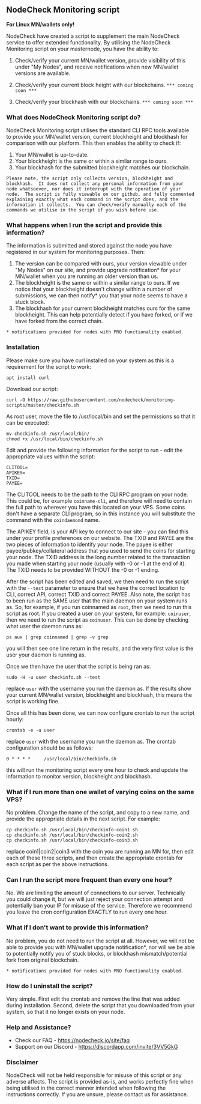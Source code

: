 ## NodeCheck Monitoring script

**For Linux MN/wallets only!**

NodeCheck have created a script to supplement the main NodeCheck service to offer extended functionality.  By utilising the NodeCheck Monitoring script on your masternode, you have the ability to:

1. Check/verify your current MN/wallet version, provide visibility of this under "My Nodes", and receive notifications when new MN/wallet versions are available.

2. Check/verify your current block height with our blockchains. ```*** coming soon ***```

3. Check/verify your blockhash with our blockchains. ```*** coming soon ***```

### What does NodeCheck Monitoring script do?

NodeCheck Monitoring script utilises the standard CLI RPC tools available to provide your MN/wallet version, current blockheight and blockhash for comparison with our platform.  This then enables the ability to check if:

1. Your MN/wallet is up-to-date.
2. Your blockheight is the same or within a similar range to ours.
3. Your blockhash for the submitted blockheight matches our blockchain.

```Please note, the script only collects version, blockheight and blockhash.  It does not collect any personal information from your node whatsoever, nor does it interrupt with the operation of your node.  The script is fully viewable on our github, and fully commented explaining exactly what each command in the script does, and the information it collects.  You can check/verify manually each of the commands we utilise in the script if you wish before use.```

### What happens when I run the script and provide this information?

The information is submitted and stored against the node you have registered in our system for monitoring purposes.  Then:

1. The version can be compared with ours, your version viewable under "My Nodes" on our site, and provide upgrade notification* for your MN/wallet when you are running an older version than us.
2. The blockheight is the same or within a similar range to ours.  If we notice that your blockheight doesn't change within a number of submissions, we can then notify* you that your node seems to have a stuck block.
3. The blockhash for your current blockheight matches ours for the same blockheight.  This can help potentially detect if you have forked, or if we have forked from the correct chain.

```* notifications provided for nodes with PRO functionality enabled.```

### Installation

Please make sure you have curl installed on your system as this is a requirement for the script to work:

```
apt install curl
```

Download our script:

```
curl -O https://raw.githubusercontent.com/nodecheck/monitoring-scripts/master/checkinfo.sh
```

As root user, move the file to /usr/local/bin and set the permissions so that it can be executed:

```
mv checkinfo.sh /usr/local/bin/
chmod +x /usr/local/bin/checkinfo.sh
```

Edit and provide the following information for the script to run - edit the appropriate values within the script:

```
CLITOOL=
APIKEY=
TXID=
PAYEE=
```

The CLITOOL needs to be the path to the CLI RPC program on your node.  This could be, for example ```coinname-cli```, and therefore will need to contain the full path to wherever you have this located on your VPS.  Some coins don't have a separate CLI program, so in this instance you will substitute the command with the ```coindaemond``` name.

The APIKEY field, is your API key to connect to our site - you can find this under your profile preferences on our website.  The TXID and PAYEE are the two pieces of information to identify your node.  The payee is either payee/pubkey/collateral address that you used to send the coins for starting your node.  The TXID address is the long number related to the transaction you made when starting your node (usually with -0 or -1 at the end of it).  The TXID needs to be provided WITHOUT the -0 or -1 ending.

After the script has been edited and saved, we then need to run the script with the ```--test``` parameter to ensure that we have the correct location to CLI, correct API, correct TXID and correct PAYEE.  Also note, the script has to been run as the SAME user that the main daemon on your system runs as.  So, for example, if you run coinnamed as ```root```, then we need to run this script as root.  If you created a user on your system, for example: ```coinuser```, then we need to run the script as ```coinuser```.  This can be done by checking what user the daemon runs as:

```
ps aux | grep coinnamed | grep -v grep
```

you will then see one line return in the results, and the very first value is the user your daemon is running as.

Once we then have the user that the script is being ran as:

```
sudo -H -u user checkinfo.sh --test
```

replace ```user``` with the username you run the daemon as.  If the results show your current MN/wallet version, blockheight and blockhash, this means the script is working fine.

Once all this has been done, we can now configure crontab to run the script hourly:

```
crontab -e -u user
```

replace ```user``` with the username you run the daemon as.  The crontab configuration should be as follows:

```
0 * * * *     /usr/local/bin/checkinfo.sh
```

this will run the monitoring script every one hour to check and update the information to monitor version, blockheight and blockhash.

### What if I run more than one wallet of varying coins on the same VPS?

No problem.  Change the name of the script, and copy to a new name, and provide the appropriate details in the next script.  For example:

```
cp checkinfo.sh /usr/local/bin/checkinfo-coin1.sh
cp checkinfo.sh /usr/local/bin/checkinfo-coin2.sh
cp checkinfo.sh /usr/local/bin/checkinfo-coin3.sh
```

replace coin1|coin2|coin3 with the coin you are running an MN for, then edit each of these three scripts, and then create the appropriate crontab for each script as per the above instructions.

### Can I run the script more frequent than every one hour?

No.  We are limiting the amount of connections to our server.  Technically you could change it, but we will just reject your connection attempt and potentially ban your IP for misuse of the service.  Therefore we recommend you leave the cron configuration EXACTLY to run every one hour.

### What if I don't want to provide this information?

No problem, you do not need to run the script at all.  However, we will not be able to provide you with MN/wallet upgrade notification*, nor will we be able to potentially notify you of stuck blocks, or blockhash mismatch/potential fork from original blockchain.

```* notifications provided for nodes with PRO functionality enabled.```

### How do I uninstall the script?

Very simple.  First edit the crontab and remove the line that was added during installation.  Second, delete the script that you downloaded from your system, so that it no longer exists on your node.

### Help and Assistance?

* Check our FAQ - https://nodecheck.io/site/faq
* Support on our Discord - https://discordapp.com/invite/3VV5GkG

### Disclaimer

NodeCheck will not be held responsible for misuse of this script or any adverse affects.  The script is provided as-is, and works perfectly fine when being utilised in the correct manner intended when following the instructions correctly.  If you are unsure, please contact us for assistance.

